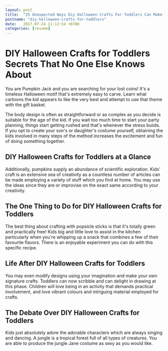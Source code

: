 ```yaml
---
layout: post
title:  "25 Unexpected Ways Diy Halloween Crafts For Toddlers Can Make Your Life Better"
postname: "diy-halloween-crafts-for-toddlers"
date:   2017-07-24 11:12:54 +0700
categories: [resume]
---
```

 DIY Halloween Crafts for Toddlers Secrets That No One Else Knows About 
========================================================================

You are Pumpkin Jack and you are searching for your lost coins! It's a timeless Halloween motif that's extremely easy to carve. Learn what cartoons the kid appears to like the very best and attempt to use that theme with the gift basket.

The body design is often as straightforward or as complex as you decide is suitable for the age of the kid. If you wait too much time to start your party planning, things start getting rushed and that's whenever the stress buiids. If you opt to create your son's or daughter's costume yourself, obtaining the kids involved in many steps of the method increases the excitement and fun of doing something together.

 DIY Halloween Crafts for Toddlers at a Glance 
-----------------------------------------------

Additionally, pumpkins supply an abundance of scientific exploration. Kids' craft is an extensive sea of creativity as a countless number of articles can be made employing a variety of stuff which you find at home. You may use the ideas since they are or improvise on the exact same according to your creativity.

 The One Thing to Do for DIY Halloween Crafts for Toddlers 
-----------------------------------------------------------

The best thing about crafting with popsicle sticks is that it's totally green and practically free! Kids big and little love to assist in the kitchen particularly when you're whipping up a snack that combines a few of their favourite flavors. There is an enjoyable experiment you can do with this specific recipe.

 Life After DIY Halloween Crafts for Toddlers
---------------------------------------------

You may even modify designs using your imagination and make your own signature crafts. Toddlers can now scribble and can delight in drawing at this phase. Children will love being in an activity that demands practical involvement, and love vibrant colours and intriguing material employed for crafts.

 The Debate Over DIY Halloween Crafts for Toddlers 
---------------------------------------------------

Kids just absolutely adore the adorable characters which are always singing and dancing. A jungle is a tropical forest full of all types of creatures. You are able to produce the jungle Jane costume as sexy as you would like.
